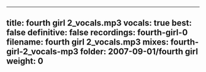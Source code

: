 
---
title: fourth girl 2_vocals.mp3
vocals: true
best: false
definitive: false
recordings: fourth-girl-0
filename: fourth girl 2_vocals.mp3
mixes: fourth-girl-2_vocals-mp3
folder: 2007-09-01/fourth girl
weight: 0
---
